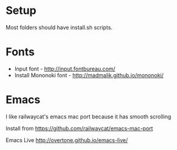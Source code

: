 # Setup

Most folders should have install.sh scripts.

# Fonts

- Input font - http://input.fontbureau.com/
- Install Mononoki font - http://madmalik.github.io/mononoki/

# Emacs

I like railwaycat's emacs mac port because it has smooth scrolling

Install from https://github.com/railwaycat/emacs-mac-port

Emacs Live http://overtone.github.io/emacs-live/
